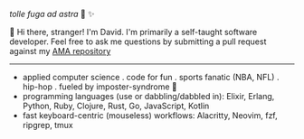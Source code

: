 _tolle fuga ad astra_ 🚀 ✨

👋 Hi there, stranger! I'm David. I'm primarily a self-taught software developer. Feel free to ask me questions by submitting a pull request against my [AMA repository](https://github.com/wulymammoth/AMA)

---

- applied computer science . code for fun . sports fanatic (NBA, NFL) . hip-hop . fueled by imposter-syndrome 😬
- programming languages (use or dabbling/dabbled in): Elixir, Erlang, Python, Ruby, Clojure, Rust, Go, JavaScript, Kotlin
- fast keyboard-centric (mouseless) workflows: Alacritty, Neovim, fzf, ripgrep, tmux
